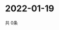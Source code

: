 # 2022-01-19
  共 0条

  <!-- BEGIN -->
  <!-- 最后更新时间Wed Jan 19 2022 18:05:19 GMT+0000 (Coordinated Universal Time) -->
  
  <!-- END -->
  
  
